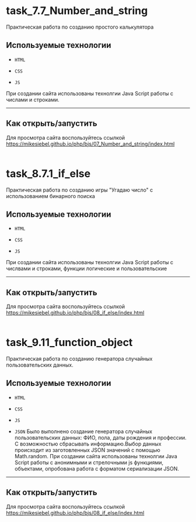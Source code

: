 # task_7.7_Number_and_string

Практическая работа по созданию простого калькулятора

## Используемые технологии

* `HTML`

* `CSS` 

* `JS`

При создании сайта использованы технолгии Java Script работы с числами и строками. 

---

## Как открыть/запустить


Для просмотра сайта воспользуйтесь ссылкой https://mikesiebel.github.io/php/bjs/07_Number_and_string/index.html
<br>
<br>
# task_8.7.1_if_else

Практическая работа по созданию игры "Угадаю число" с использованием бинарного поиска

## Используемые технологии

* `HTML`

* `CSS` 

* `JS`

При создании сайта использованы технолгии Java Script работы с числвами и строками, функции логические и пользовательские

---

## Как открыть/запустить

Для просмотра сайта воспользуйтесь ссылкой https://mikesiebel.github.io/php/bjs/08_if_else/index.html
<br>
<br>

# task_9.11_function_object

Практическая работа по созданию генератора случайных пользовательских данных. 

## Используемые технологии

* `HTML`

* `CSS` 

* `JS`

* `JSON`
Было выполнено создание генератора случайных пользовательских данных: ФИО, пола, даты рождения и профессии. С возможностью сбрасывать информацию.Выбор данных происходит из заготовленных JSON значений с помощью Math.random.
При создании сайта использованы технолгии Java Script работы с анонимными и стрелочными js функциями,  объектами, опробована работа с форматом сериализации JSON.

---

## Как открыть/запустить

Для просмотра сайта воспользуйтесь ссылкой https://mikesiebel.github.io/php/bjs/08_if_else/index.html